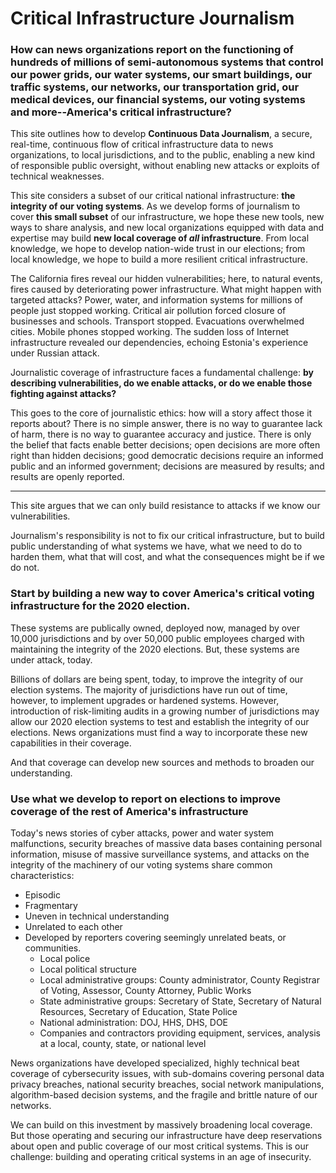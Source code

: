 # Critical Infrastructure Journalism

### How can news organizations report on the functioning of hundreds of millions of semi-autonomous systems that control our power grids, our water systems, our smart buildings, our traffic systems, our networks, our transportation grid, our medical devices, our financial systems, our voting systems and more--America's critical infrastructure?


This site outlines how to develop  **Continuous Data Journalism**,  a secure, real-time, continuous flow of critical infrastructure data to news organizations, to local jurisdictions, and to the public, enabling a new kind of responsible public oversight, without enabling new attacks or exploits of technical weaknesses.



This site considers a subset of our critical national infrastructure: **the integrity of our voting systems**.  As we develop forms of journalism to cover **this small subset** of our infrastructure, we hope these new tools, new ways to share analysis, and new local organizations equipped with data and expertise may build **new local coverage of _all_ infrastructure**. From local knowledge, we hope to develop nation-wide trust in our elections; from local knowledge, we hope to build a more resilient critical infrastructure.

The California fires reveal our hidden vulnerabilities; here, to natural events, fires caused by deteriorating power infrastructure. What might happen with targeted attacks? Power, water, and information systems for millions of people just stopped working. Critical air pollution forced closure of businesses and schools. Transport stopped. Evacuations overwhelmed cities. Mobile phones stopped working. The sudden loss of Internet infrastructure revealed our dependencies, echoing Estonia's experience under Russian attack.

Journalistic coverage of infrastructure faces a fundamental challenge: **by describing vulnerabilities, do we enable attacks, or do we enable those fighting against attacks?**

This goes to the core of journalistic ethics: how will a story affect those it reports about?  There is no simple answer, there is no way to guarantee lack of harm, there is no way to guarantee accuracy and justice.  There is only the belief that facts enable better decisions; open decisions are more often right than hidden decisions; good democratic decisions require an informed public and an informed government; decisions are measured by results; and results are openly reported.


<hr>


This site argues that we can only build resistance to attacks if we know our vulnerabilities.

Journalism's responsibility is not to fix our critical infrastructure, but to build public understanding of what systems we have, what we need to do to harden them, what that will cost, and what the consequences might be if we do not.


### Start by building a new way to cover America's critical voting infrastructure for the 2020 election.

These systems are publically owned, deployed now, managed by over 10,000 jurisdictions and by over 50,000 public employees charged with maintaining the integrity of the 2020 elections. But, these systems are under attack, today.

Billions of dollars are being spent, today, to improve the integrity of our election systems. The majority of jurisdictions have run out of time, however, to implement upgrades or hardened systems. However, introduction of risk-limiting audits in a growing number of jurisdictions may allow our 2020 election systems to test and establish the integrity of our elections. News organizations must find a way to incorporate these new capabilities in their coverage.

And that coverage can develop new sources and methods to broaden our understanding.

### Use what we develop to report on elections to improve coverage of the rest of America's infrastructure

Today's news stories of cyber attacks, power and water system malfunctions, security breaches of massive data bases containing personal information, misuse of massive surveillance systems, and attacks on the integrity of the machinery of our voting systems share common characteristics:

- Episodic
- Fragmentary
- Uneven in technical understanding
- Unrelated to each other
- Developed by reporters covering seemingly unrelated beats, or communities.
  - Local police
  - Local political structure
  - Local administrative groups: County administrator, County Registrar of Voting, Assessor, County Attorney, Public Works
  - State administrative groups: Secretary of State, Secretary of Natural Resources, Secretary of Education, State Police
  - National administration: DOJ, HHS, DHS, DOE
  - Companies and contractors providing equipment, services, analysis at a local, county, state, or national level

News organizations have developed specialized, highly technical beat coverage of cybersecurity issues, with sub-domains covering personal data privacy breaches, national security breaches, social network manipulations, algorithm-based decision systems, and the fragile and brittle nature of our networks.

We can build on this investment by massively broadening local coverage. But those operating and securing our infrastructure have deep reservations about open and public coverage of our most critical systems. This is our challenge: building and operating critical systems in an age of insecurity.
